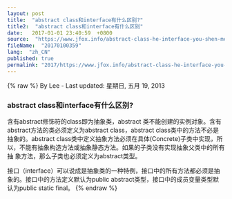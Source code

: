 ```yaml
---
layout: post
title:  "abstract class和interface有什么区别?"
title2:  "abstract class和interface有什么区别"
date:   2017-01-01 23:40:59  +0800
source:  "https://www.jfox.info/abstract-class-he-interface-you-shen-me-qu-bie.html"
fileName:  "20170100359"
lang:  "zh_CN"
published: true
permalink: "2017/https://www.jfox.info/abstract-class-he-interface-you-shen-me-qu-bie.html"
---
```

{% raw %}
By Lee - Last updated: 星期日, 五月 19, 2013

### abstract class和interface有什么区别?

含有abstract修饰符的class即为抽象类，abstract 类不能创建的实例对象。含有abstract方法的类必须定义为abstract class，abstract class类中的方法不必是抽象的。abstract class类中定义抽象方法必须在具体(Concrete)子类中实现，所以，不能有抽象构造方法或抽象静态方法。如果的子类没有实现抽象父类中的所有抽 象方法，那么子类也必须定义为abstract类型。

接口（interface）可以说成是抽象类的一种特例，接口中的所有方法都必须是抽象的。接口中的方法定义默认为public abstract类型，接口中的成员变量类型默认为public static final。
{% endraw %}
